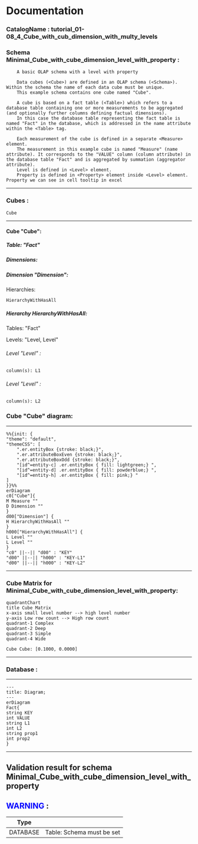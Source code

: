 # Documentation
### CatalogName : tutorial_01-08_4_Cube_with_cub_dimension_with_multy_levels
### Schema Minimal_Cube_with_cube_dimension_level_with_property : 

    
		A basic OLAP schema with a level with property

		Data cubes (<Cube>) are defined in an OLAP schema (<Schema>). Within the schema the name of each data cube must be unique.
		This example schema contains one cube named "Cube".

		A cube is based on a fact table (<Table>) which refers to a database table containing one or more measurements to be aggregated (and optionally further columns defining factual dimensions).
		In this case the database table representing the fact table is named "Fact" in the database, which is addressed in the name attribute within the <Table> tag.

		Each measurement of the cube is defined in a separate <Measure> element.
		The measurement in this example cube is named "Measure" (name attribute). It corresponds to the "VALUE" column (column attribute) in the database table "Fact" and is aggregated by summation (aggregator attribute).
		Level is defined in <Level> element.
		Property is defined in <Property> element inside <Level> element. Property we can see in cell tooltip in excel

		
  
---
### Cubes :

    Cube

---
#### Cube "Cube":

    

##### Table: "Fact"

##### Dimensions:
##### Dimension "Dimension":

Hierarchies:

    HierarchyWithHasAll

##### Hierarchy HierarchyWithHasAll:

Tables: "Fact"

Levels: "Level, Level"

###### Level "Level" :

    column(s): L1

###### Level "Level" :

    column(s): L2

### Cube "Cube" diagram:

---

```mermaid
%%{init: {
"theme": "default",
"themeCSS": [
    ".er.entityBox {stroke: black;}",
    ".er.attributeBoxEven {stroke: black;}",
    ".er.attributeBoxOdd {stroke: black;}",
    "[id^=entity-c] .er.entityBox { fill: lightgreen;} ",
    "[id^=entity-d] .er.entityBox { fill: powderblue;} ",
    "[id^=entity-h] .er.entityBox { fill: pink;} "
]
}}%%
erDiagram
c0["Cube"]{
M Measure ""
D Dimension ""
}
d00["Dimension"] {
H HierarchyWithHasAll ""
}
h000["HierarchyWithHasAll"] {
L Level ""
L Level ""
}
"c0" ||--|| "d00" : "KEY"
"d00" ||--|| "h000" : "KEY-L1"
"d00" ||--|| "h000" : "KEY-L2"
```
---
### Cube Matrix for Minimal_Cube_with_cube_dimension_level_with_property:
```mermaid
quadrantChart
title Cube Matrix
x-axis small level number --> high level number
y-axis Low row count --> High row count
quadrant-1 Complex
quadrant-2 Deep
quadrant-3 Simple
quadrant-4 Wide

Cube Cube: [0.1000, 0.0000]
```
---
### Database :
---
```mermaid
---
title: Diagram;
---
erDiagram
Fact{
string KEY
int VALUE
string L1
int L2
string prop1
int prop2
}

```
---
## Validation result for schema Minimal_Cube_with_cube_dimension_level_with_property
## <span style='color: blue;'>WARNING</span> : 
|Type|   |
|----|---|
|DATABASE|Table: Schema must be set|
